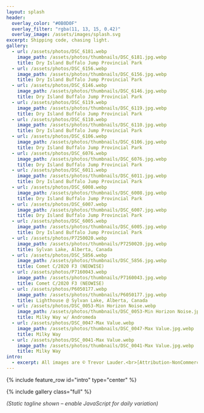 ```yaml
---
layout: splash
header:
  overlay_color: "#0B0D0F"
  overlay_filter: "rgba(11, 13, 15, 0.42)"
  overlay_image: /assets/images/splash.svg
excerpt: Shipping code, chasing light.
gallery:
  - url: /assets/photos/DSC_6181.webp
    image_path: /assets/photos/thumbnails/DSC_6181.jpg.webp
    title: Dry Island Buffalo Jump Provincial Park
  - url: /assets/photos/DSC_6156.webp
    image_path: /assets/photos/thumbnails/DSC_6156.jpg.webp
    title: Dry Island Buffalo Jump Provincial Park
  - url: /assets/photos/DSC_6146.webp
    image_path: /assets/photos/thumbnails/DSC_6146.jpg.webp
    title: Dry Island Buffalo Jump Provincial Park
  - url: /assets/photos/DSC_6119.webp
    image_path: /assets/photos/thumbnails/DSC_6119.jpg.webp
    title: Dry Island Buffalo Jump Provincial Park
  - url: /assets/photos/DSC_6110.webp
    image_path: /assets/photos/thumbnails/DSC_6110.jpg.webp
    title: Dry Island Buffalo Jump Provincial Park
  - url: /assets/photos/DSC_6106.webp
    image_path: /assets/photos/thumbnails/DSC_6106.jpg.webp
    title: Dry Island Buffalo Jump Provincial Park
  - url: /assets/photos/DSC_6076.webp
    image_path: /assets/photos/thumbnails/DSC_6076.jpg.webp
    title: Dry Island Buffalo Jump Provincial Park
  - url: /assets/photos/DSC_6011.webp
    image_path: /assets/photos/thumbnails/DSC_6011.jpg.webp
    title: Dry Island Buffalo Jump Provincial Park
  - url: /assets/photos/DSC_6008.webp
    image_path: /assets/photos/thumbnails/DSC_6008.jpg.webp
    title: Dry Island Buffalo Jump Provincial Park
  - url: /assets/photos/DSC_6007.webp
    image_path: /assets/photos/thumbnails/DSC_6007.jpg.webp
    title: Dry Island Buffalo Jump Provincial Park
  - url: /assets/photos/DSC_6005.webp
    image_path: /assets/photos/thumbnails/DSC_6005.jpg.webp
    title: Dry Island Buffalo Jump Provincial Park
  - url: /assets/photos/P7250020.webp
    image_path: /assets/photos/thumbnails/P7250020.jpg.webp
    title: Sylvan Lake, Alberta, Canada
  - url: /assets/photos/DSC_5856.webp
    image_path: /assets/photos/thumbnails/DSC_5856.jpg.webp
    title: Comet C/2020 F3 (NEOWISE)
  - url: /assets/photos/P7160043.webp
    image_path: /assets/photos/thumbnails/P7160043.jpg.webp
    title: Comet C/2020 F3 (NEOWISE)
  - url: /assets/photos/P6050177.webp
    image_path: /assets/photos/thumbnails/P6050177.jpg.webp
    title: Lighthouse @ Sylvan Lake, Alberta, Canada
  - url: /assets/photos/DSC_0053-Min Horizon Noise.webp
    image_path: /assets/photos/thumbnails/DSC_0053-Min Horizon Noise.jpg.webp
    title: Milky Way w/ Andromeda
  - url: /assets/photos/DSC_0047-Max Value.webp
    image_path: /assets/photos/thumbnails/DSC_0047-Max Value.jpg.webp
    title: Milky Way
  - url: /assets/photos/DSC_0041-Max Value.webp
    image_path: /assets/photos/thumbnails/DSC_0041-Max Value.jpg.webp
    title: Milky Way
intro:
  - excerpt: All images are © Trevor Lauder.<br>[Attribution-NonCommercial-NoDerivatives 4.0 International (CC BY-NC-ND 4.0)](https://creativecommons.org/licenses/by-nc-nd/4.0/)
---
```


{% include feature_row id="intro" type="center" %}

{% include gallery class="full" %}

<script>
// Deterministic daily tagline (client-side) using _data/taglines.json.
// Fallback: the static front matter 'excerpt' remains for SEO and no-JS.
(function() {
  var taglines = {{ site.data.taglines | jsonify }};
  if(!Array.isArray(taglines) || !taglines.length) return; // Safety

  function dayOfYear(d){
    var start = new Date(Date.UTC(d.getFullYear(),0,0));
    return Math.floor((d - start) / 86400000); // 0..365
  }

  function dailyIndex(len){
    var now = new Date();
    // Simple deterministic mix of year and day-of-year
    var idx = (dayOfYear(now) + now.getFullYear()) % len;
    return idx;
  }

  function setDailyTagline(){
    var el = document.querySelector('.page__lead');
    if(!el) return;
  var chosen = taglines[dailyIndex(taglines.length)];
    el.textContent = chosen;
  }

  if(document.readyState === 'loading') {
    document.addEventListener('DOMContentLoaded', setDailyTagline);
  } else {
    setDailyTagline();
  }
})();
</script>
<noscript><style>.page__lead-noscript{display:block;font-style:italic;opacity:.85;margin-top:.5rem}</style><span class="page__lead-noscript">(Static tagline shown – enable JavaScript for daily variation)</span></noscript>
